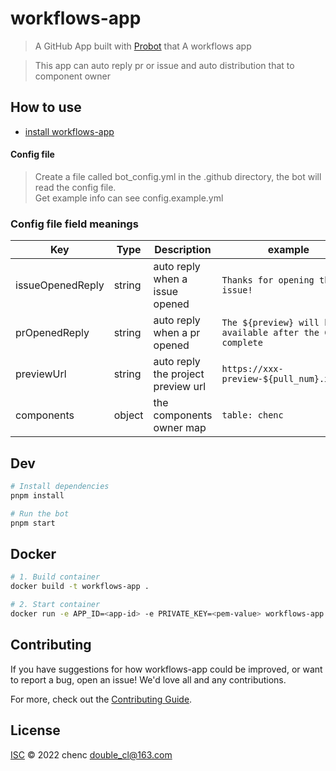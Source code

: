 # workflows-app

> A GitHub App built with [Probot](https://github.com/probot/probot) that A workflows app

> This app can auto reply pr or issue and auto distribution that to component owner


## How to use
- [install workflows-app](https://github.com/apps/workflows-app)

#### Config file
> Create a file called bot_config.yml in the .github directory, the bot will read the config file. <br/>
> Get example info can see config.example.yml

### Config file field meanings
| Key              | Type   | Description                        | example                                                     |
|------------------|--------|------------------------------------|-------------------------------------------------------------|
| issueOpenedReply | string | auto reply when a issue opened     | `Thanks for opening this issue!`                            |
| prOpenedReply    | string | auto reply when a pr opened        | `The ${preview} will be available after the CI is complete` |
| previewUrl       | string | auto reply the project preview url | `https://xxx-preview-${pull_num}.xx.com`                    |
| components       | object | the components owner map           | `table: chenc`                                              |

## Dev

```sh
# Install dependencies
pnpm install

# Run the bot
pnpm start
```

## Docker

```sh
# 1. Build container
docker build -t workflows-app .

# 2. Start container
docker run -e APP_ID=<app-id> -e PRIVATE_KEY=<pem-value> workflows-app
```

## Contributing

If you have suggestions for how workflows-app could be improved, or want to report a bug, open an issue! We'd love all and any contributions.

For more, check out the [Contributing Guide](CONTRIBUTING.md).

## License

[ISC](LICENSE) © 2022 chenc <double_cl@163.com>
